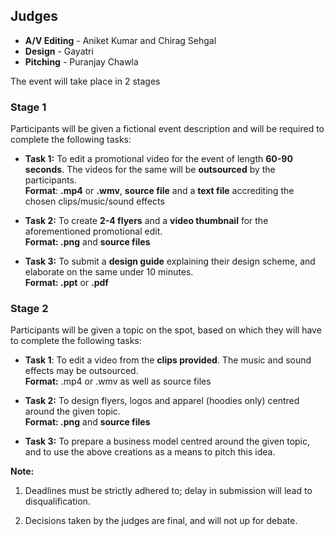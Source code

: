 Judges
------

*   **A/V Editing** - Aniket Kumar and Chirag Sehgal
*   **Design** - Gayatri
*   **Pitching** - Puranjay Chawla

The event will take place in 2 stages

### Stage 1

Participants will be given a fictional event description and will be required to complete the following tasks:

*   **Task 1:** To edit a promotional video for the event of length **60-90 seconds**. The videos for the same will be **outsourced** by the participants.  
    **Format**: **.mp4** or  **.wmv**, **source file** and a  **text file** accrediting the chosen clips/music/sound effects
    
*   **Task 2:** To create **2-4 flyers** and a  **video thumbnail** for the aforementioned promotional edit.  
    **Format: .png** and **source files**
    
*   **Task 3:** To submit a **design guide**  explaining their design scheme, and elaborate on the same under 10 minutes.  
    **Format: .ppt** or **.pdf**
    

### Stage 2

Participants will be given a topic on the spot, based on which they will have to complete the following tasks:

*   **Task 1**: To edit a video from the  **clips provided**. The music and sound effects may be outsourced.  
    **Format:** .mp4 or .wmv as well as source files
    
*   **Task 2:** To design flyers, logos and apparel (hoodies only) centred around the given topic.  
    **Format: .png** and **source files**
    
*   **Task 3:** To prepare a business model centred around the given topic, and to use the above creations as a means to pitch this idea.
    

**Note:**

1.  Deadlines must be strictly adhered to; delay in submission will lead to disqualification.
    
2.  Decisions taken by the judges are final, and will not up for debate.